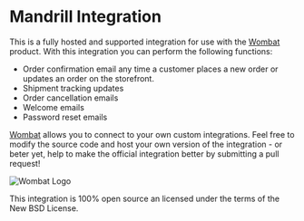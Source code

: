 # Mandrill Integration

This is a fully hosted and supported integration for use with the [Wombat](http://wombat.co) product. With this integration you can perform the following functions:

* Order confirmation email any time a customer places a new order or updates an order on the storefront.
* Shipment tracking updates
* Order cancellation emails
* Welcome emails
* Password reset emails

[Wombat](http://wombat.co) allows you to connect to your own custom integrations.  Feel free to modify the source code and host your own version of the integration - or beter yet, help to make the official integration better by submitting a pull request!

![Wombat Logo](http://spreecommerce.com/images/wombat_logo.png)

This integration is 100% open source an licensed under the terms of the New BSD License.
